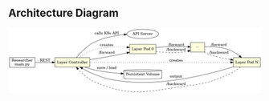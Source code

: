 ## Architecture Diagram
![image](https://github.com/xleshing/K8S/blob/main/CNN_MNIST/architecture.png)
